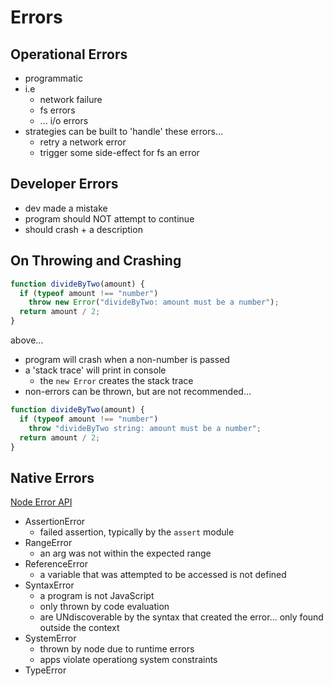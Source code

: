 # Errors

## Operational Errors

- programmatic
- i.e
  - network failure
  - fs errors
  - ... i/o errors
- strategies can be built to 'handle' these errors...
  - retry a network error
  - trigger some side-effect for fs an error

## Developer Errors

- dev made a mistake
- program should NOT attempt to continue
- should crash + a description

## On Throwing and Crashing

```js
function divideByTwo(amount) {
  if (typeof amount !== "number")
    throw new Error("divideByTwo: amount must be a number");
  return amount / 2;
}
```

above...

- program will crash when a non-number is passed
- a 'stack trace' will print in console
  - the `new Error` creates the stack trace
- non-errors can be thrown, but are not recommended...

```js
function divideByTwo(amount) {
  if (typeof amount !== "number")
    throw "divideByTwo string: amount must be a number";
  return amount / 2;
}
```

## Native Errors

[Node Error API](https://nodejs.org/api/errors.html)

- AssertionError
  - failed assertion, typically by the `assert` module
- RangeError
  - an arg was not within the expected range
- ReferenceError
  - a variable that was attempted to be accessed is not defined
- SyntaxError
  - a program is not JavaScript
  - only thrown by code evaluation
  - are UNdiscoverable by the syntax that created the error... only found outside the context
- SystemError
  - thrown by node due to runtime errors
  - apps violate operationg system constraints
- TypeError
